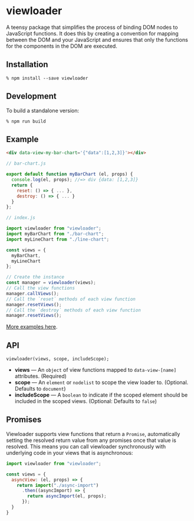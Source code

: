 # viewloader

A teensy package that simplifies the process of binding DOM nodes to JavaScript functions. It does this by creating a convention for mapping between the DOM and your JavaScript and ensures that only the functions for the components in the DOM are executed.

## Installation

```
% npm install --save viewloader
```

## Development

To build a standalone version:

```
% npm run build
```

## Example

```html
<div data-view-my-bar-chart='{"data":[1,2,3]}'></div>
```

```js
// bar-chart.js

export default function myBarChart (el, props) {
  console.log(el, props); //=> div {data: [1,2,3]}
  return {
    reset: () => { ... },
    destroy: () => { ... }
  }
};
```

```js
// index.js

import viewloader from "viewloader";
import myBarChart from "./bar-chart";
import myLineChart from "./line-chart";

const views = {
  myBarChart,
  myLineChart
};

// Create the instance
const manager = viewloader(views);
// Call the view functions
manager.callViews();
// Call the `reset` methods of each view function
manager.resetViews();
// Call the `destroy` methods of each view function
manager.resetViews();
```

[More examples here](examples).

## API

```
viewloader(views, scope, includeScope);
```

  * **views** — An `object` of view functions mapped to `data-view-[name]` attributes. (Required)
  * **scope** — An `element` or `nodelist` to scope the view loader to. (Optional. Defaults to `document`)
  * **includeScope** — A `boolean` to indicate if the scoped element should be included in the scoped views. (Optional: Defaults to `false`)

## Promises

Viewloader supports view functions that return a `Promise`, automatically setting the resolved return value from any promises once that value is resolved. This means you can call viewloader synchronously with underlying code in your views that is asynchronous:

```js
import viewloader from "viewloader";

const views = {
  asyncView: (el, props) => {
    return import("./async-import")
      .then((asyncImport) => {
        return asyncImport(el, props);
      });
  }
}